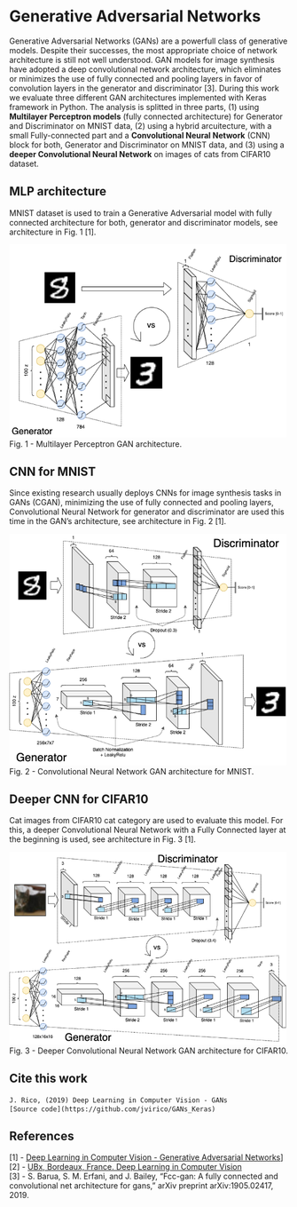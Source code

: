 # Generative Adversarial Networks
Generative Adversarial Networks (GANs) are a powerfull class of generative models. Despite their successes, the most appropriate choice of network architecture is still not well understood. GAN models for image synthesis have adopted a deep convolutional network architecture, which eliminates or minimizes the use of fully connected and pooling layers in favor of convolution layers in the generator and discriminator [3]. During this work we evaluate three different GAN architectures implemented with Keras framework in Python. The analysis is splitted in three parts, (1) using **Multilayer Perceptron models** (fully connected architecture) for Generator and Discriminator on MNIST data, (2) using a hybrid arcuitecture, with a small Fully-connected part and a **Convolutional Neural Network** (CNN) block for both, Generator and Discriminator on MNIST data, and (3) using a **deeper Convolutional Neural Network** on images of cats from CIFAR10 dataset.

## MLP architecture
MNIST dataset is used to train a Generative Adversarial model with fully connected architecture for both, generator and discriminator models, see architecture in Fig. 1 [1].

<img src="./img/MLP_GAN_arch_MNIST.png" width="500">\
Fig. 1 - Multilayer Perceptron GAN architecture.


## CNN for MNIST
Since existing research usually deploys CNNs for image synthesis tasks in GANs (CGAN), minimizing the use of fully connected and pooling layers, Convolutional Neural Network for generator and discriminator are used this time in the GAN’s architecture, see architecture in Fig. 2 [1].

<img src="./img/CNN_GAN_arch_MNIST.png" width="500">\
Fig. 2 - Convolutional Neural Network GAN architecture for MNIST.


## Deeper CNN for CIFAR10
Cat images from CIFAR10 cat category are used to evaluate this model. For this, a deeper Convolutional Neural Network with a Fully Connected layer at the beginning is used, see architecture in Fig. 3 [1].

<img src="./img/CNN_GAN_arch_CIFAR.png" width="500">\
Fig. 3 - Deeper Convolutional Neural Network GAN architecture for CIFAR10.

## Cite this work
    J. Rico, (2019) Deep Learning in Computer Vision - GANs
    [Source code](https://github.com/jvirico/GANs_Keras)


## References
[1] - [Deep Learning in Computer Vision - Generative Adversarial Networks](Report.pdf)]\
[2] - [UBx, Bordeaux, France. Deep Learning in Computer Vision](http://ipcv.eu/blog/course/deep-learning-in-computer-vision/)\
[3] - S. Barua, S. M. Erfani, and J. Bailey, “Fcc-gan: A fully connected and convolutional net architecture for gans,” arXiv preprint arXiv:1905.02417, 2019.